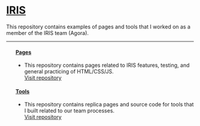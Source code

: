 <h1> <a href="https://dejai.github.io/iris">IRIS</a></h1>
<p> This repository contains examples of pages and tools that I worked on as a member of the IRIS team (Agora).</p>
<hr/>
<div style="margin-left:5%;">
  <h4> <a href="https://github.com/Dejai/iris/tree/master/pages"> Pages </a> </h4>
  <ul>
    <li>This repository contains pages related to IRIS features, testing, and general  practicing of HTML/CSS/JS.<br/><a href="https://github.com/Dejai/iris/tree/master/pages">Visit repository</a></li>
  </ul>
  <h4><a href="https://github.com/Dejai/iris/tree/master/tools"> Tools </a></h4>
  <ul><li>This repository contains replica pages and source code for tools that I built related to our team processes.<br/><a href="https://github.com/Dejai/iris/tree/master/tools"> Visit repository </a></li></ul>
<div>
